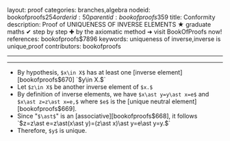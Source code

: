layout: proof
categories: branches,algebra
nodeid: bookofproofs$254
orderid: 50
parentid: bookofproofs$359
title: Conformity
description:  Proof of UNIQUENESS OF INVERSE ELEMENTS &#9733; graduate maths &#10004; step by step &#10010; by the axiomatic method &#10140; visit BookOfProofs now!
references: bookofproofs$7896
keywords: uniqueness of inverse,inverse is unique,proof
contributors: bookofproofs

---


---

* By hypothesis, `$x\in X$` has at least one [inverse element][bookofproofs$670] `$y\in X.$`
* Let `$z\in X$` be another inverse element of `$x.$`
* By definition of inverse elements, we have `$x\ast y=y\ast x=e$` and `$x\ast z=z\ast x=e,$` where `$e$` is the [unique neutral element][bookofproofs$669].
* Since "`$\ast$`" is an [associative][bookofproofs$668], it follows `$z=z\ast e=z\ast(x\ast y)=(z\ast x)\ast y=e\ast y=y.$`
* Therefore, `$y$` is unique.

